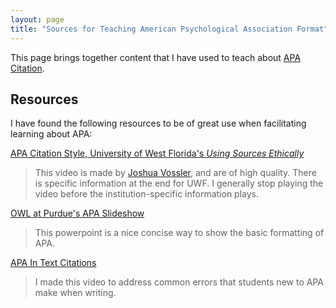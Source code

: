 ```yaml
---
layout: page
title: "Sources for Teaching American Psychological Association Format"
---
```

This page brings together content that I have used to teach about [APA Citation](https://owl.purdue.edu/owl/research_and_citation/apa_style/apa_style_introduction.html). 

Resources
---
I have found the following resources to be of great use when facilitating learning about APA:

[APA Citation Style, University of West Florida's <i>Using Sources Ethically</i>](https://uwf.edu/library/research_help/using-sources-ethically/)
 > This video is made by [Joshua Vossler](http://joshuavossler.com/), and are of high quality. There is specific information at the end for UWF. I generally stop playing the video before the institution-specific information plays.

[OWL at Purdue's APA Slideshow](https://owl.purdue.edu/owl/research_and_citation/apa_style/apa_formatting_and_style_guide/apa_powerpoint_slide_presentation.html)
 > This powerpoint is a nice concise way to show the basic formatting of APA.

[APA In Text Citations](https://www.youtube.com/watch?v=A7Efaqn6gGE)
 > I made this video to address common errors that students new to APA make when writing. 